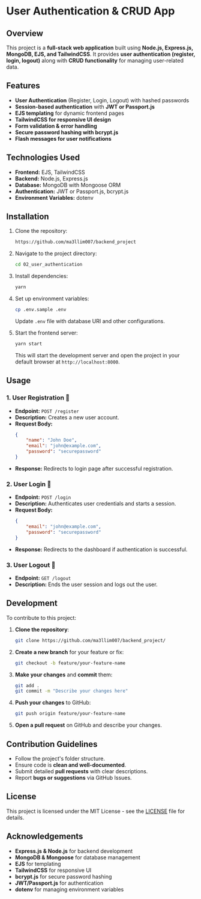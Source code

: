 # **User Authentication & CRUD App**

## **Overview**

This project is a **full-stack web application** built using **Node.js, Express.js, MongoDB, EJS, and TailwindCSS**. It provides **user authentication (register, login, logout)** along with **CRUD functionality** for managing user-related data.

## **Features**

- **User Authentication** (Register, Login, Logout) with hashed passwords
- **Session-based authentication** with **JWT or Passport.js**
- **EJS templating** for dynamic frontend pages
- **TailwindCSS for responsive UI design**
- **Form validation & error handling**
- **Secure password hashing with bcrypt.js**
- **Flash messages for user notifications**

## **Technologies Used**

- **Frontend:** EJS, TailwindCSS
- **Backend:** Node.js, Express.js
- **Database:** MongoDB with Mongoose ORM
- **Authentication:** JWT or Passport.js, bcrypt.js
- **Environment Variables:** dotenv

## Installation

1. Clone the repository:

    ```bash
    https://github.com/ma3llim007/backend_project
    ```

2. Navigate to the project directory:

    ```bash
    cd 02_user_authentication
    ```

3. Install dependencies:

    ```bash
    yarn
    ```

4. Set up environment variables:

    ```bash
    cp .env.sample .env
    ```

    Update `.env` file with database URI and other configurations.

5. Start the frontend server:
    ```bash
    yarn start
    ```
    This will start the development server and open the project in your default browser at `http://localhost:8000`.

## **Usage**

### **1. User Registration 📝**

- **Endpoint:** `POST /register`
- **Description:** Creates a new user account.
- **Request Body:**
    ```json
    {
        "name": "John Doe",
        "email": "john@example.com",
        "password": "securepassword"
    }
    ```
- **Response:** Redirects to login page after successful registration.

### **2. User Login 🔑**

- **Endpoint:** `POST /login`
- **Description:** Authenticates user credentials and starts a session.
- **Request Body:**
    ```json
    {
        "email": "john@example.com",
        "password": "securepassword"
    }
    ```
- **Response:** Redirects to the dashboard if authentication is successful.

### **3. User Logout 🚪**

- **Endpoint:** `GET /logout`
- **Description:** Ends the user session and logs out the user.

## Development

To contribute to this project:

1. **Clone the repository**:

    ```bash
    git clone https://github.com/ma3llim007/backend_project/
    ```

2. **Create a new branch** for your feature or fix:

    ```bash
    git checkout -b feature/your-feature-name
    ```

3. **Make your changes** and **commit** them:

    ```bash
    git add .
    git commit -m "Describe your changes here"
    ```

4. **Push your changes** to GitHub:

    ```bash
    git push origin feature/your-feature-name
    ```

5. **Open a pull request** on GitHub and describe your changes.

## **Contribution Guidelines**  
- Follow the project's folder structure.  
- Ensure code is **clean and well-documented**.  
- Submit detailed **pull requests** with clear descriptions.  
- Report **bugs or suggestions** via GitHub Issues.  

## License

This project is licensed under the MIT License - see the [LICENSE](../LICENSE) file for details.

## **Acknowledgements**  
- **Express.js & Node.js** for backend development  
- **MongoDB & Mongoose** for database management  
- **EJS** for templating  
- **TailwindCSS** for responsive UI  
- **bcrypt.js** for secure password hashing  
- **JWT/Passport.js** for authentication  
- **dotenv** for managing environment variables  
